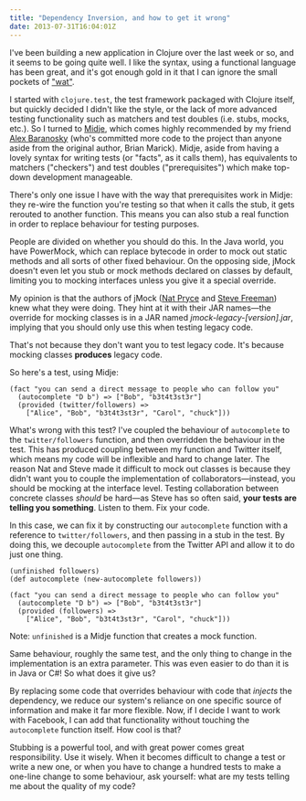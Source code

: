 ```yaml
---
title: "Dependency Inversion, and how to get it wrong"
date: 2013-07-31T16:04:01Z
---
```


I've been building a new application in Clojure over the last week or
so, and it seems to be going quite well. I like the syntax, using a
functional language has been great, and it's got enough gold in it that
I can ignore the small pockets of
["wat"](https://www.destroyallsoftware.com/talks/wat).

I started with `clojure.test`, the test framework packaged with Clojure
itself, but quickly decided I didn't like the style, or the lack of more
advanced testing functionality such as matchers and test doubles (i.e.
stubs, mocks, etc.). So I turned to
[Midje](https://github.com/marick/Midje), which comes highly recommended
by my friend [Alex Baranosky](https://twitter.com/Baranosky) (who's
committed more code to the project than anyone aside from the original
author, Brian Marick). Midje, aside from having a lovely syntax for
writing tests (or "facts", as it calls them), has equivalents to
matchers ("checkers") and test doubles ("prerequisites") which make
top-down development manageable.

There's only one issue I have with the way that prerequisites work in
Midje: they re-wire the function you're testing so that when it calls
the stub, it gets rerouted to another function. This means you can also
stub a real function in order to replace behaviour for testing purposes.

People are divided on whether you should do this. In the Java world, you
have PowerMock, which can replace bytecode in order to mock out static
methods and all sorts of other fixed behaviour. On the opposing side,
jMock doesn't even let you stub or mock methods declared on classes by
default, limiting you to mocking interfaces unless you give it a special
override.

My opinion is that the authors of jMock ([Nat
Pryce](https://twitter.com/natpryce) and [Steve
Freeman](https://twitter.com/sf105)) knew what they were doing. They
hint at it with their JAR names—the override for mocking classes is in a
JAR named *jmock-legacy-[version].jar*, implying that you should only
use this when testing legacy code.

That's not because they don't want you to test legacy code. It's because
mocking classes **produces** legacy code.

So here's a test, using Midje:

    (fact "you can send a direct message to people who can follow you"
      (autocomplete "D b") => ["Bob", "b3t4t3st3r"]
      (provided (twitter/followers) =>
        ["Alice", "Bob", "b3t4t3st3r", "Carol", "chuck"]))

What's wrong with this test? I've coupled the behaviour of
`autocomplete` to the `twitter/followers` function, and then overridden
the behaviour in the test. This has produced coupling between my
function and Twitter itself, which means my code will be inflexible and
hard to change later. The reason Nat and Steve made it difficult to mock
out classes is because they didn't want you to couple the implementation
of collaborators—instead, you should be mocking at the interface level.
Testing collaboration between concrete classes *should* be hard—as Steve
has so often said, **your tests are telling you something**. Listen to
them. Fix your code.

In this case, we can fix it by constructing our `autocomplete` function
with a reference to `twitter/followers`, and then passing in a stub in
the test. By doing this, we decouple `autocomplete` from the Twitter API
and allow it to do just one thing.

    (unfinished followers)
    (def autocomplete (new-autocomplete followers))

    (fact "you can send a direct message to people who can follow you"
      (autocomplete "D b") => ["Bob", "b3t4t3st3r"]
      (provided (followers) =>
        ["Alice", "Bob", "b3t4t3st3r", "Carol", "chuck"]))

Note: `unfinished` is a Midje function that creates a mock function.

Same behaviour, roughly the same test, and the only thing to change in
the implementation is an extra parameter. This was even easier to do
than it is in Java or C\#! So what does it give us?

By replacing some code that overrides behaviour with code that *injects*
the dependency, we reduce our system's reliance on one specific source
of information and make it far more flexible. Now, if I decide I want to
work with Facebook, I can add that functionality without touching the
`autocomplete` function itself. How cool is that?

Stubbing is a powerful tool, and with great power comes great
responsibility. Use it wisely. When it becomes difficult to change a
test or write a new one, or when you have to change a hundred tests to
make a one-line change to some behaviour, ask yourself: what are my
tests telling me about the quality of my code?
